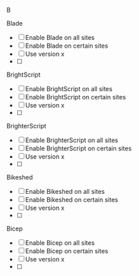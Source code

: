 B

Blade

- [ ] Enable Blade on all sites
- [ ] Enable Blade on certain sites
- [ ] Use version x
- [ ] 

BrightScript

- [ ] Enable BrightScript on all sites
- [ ] Enable BrightScript on certain sites
- [ ] Use version x
- [ ] 

BrighterScript

- [ ] Enable BrighterScript on all sites
- [ ] Enable BrighterScript on certain sites
- [ ] Use version x
- [ ] 

Bikeshed

- [ ] Enable Bikeshed on all sites
- [ ] Enable Bikeshed on certain sites
- [ ] Use version x
- [ ] 

Bicep

- [ ] Enable Bicep on all sites
- [ ] Enable Bicep on certain sites
- [ ] Use version x
- [ ] 
